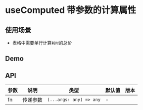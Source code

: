 # useComputed 带参数的计算属性

## 使用场景

- 表格中需要单行计算`耗时`的总价

## Demo

<preview path="./use-computed-demo.vue" title="基本使用"></preview>

## API

| 参数 | 说明     | 类型                    | 默认值 | 版本 |
| ---- | -------- | ----------------------- | ------ | ---- |
| fn   | 传递参数 | `(...args: any) => any` | \-     |      |
